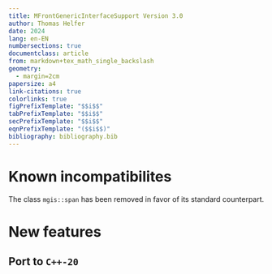 ```yaml
---
title: MFrontGenericInterfaceSupport Version 3.0
author: Thomas Helfer
date: 2024
lang: en-EN
numbersections: true
documentclass: article
from: markdown+tex_math_single_backslash
geometry:
  - margin=2cm
papersize: a4
link-citations: true
colorlinks: true
figPrefixTemplate: "$$i$$"
tabPrefixTemplate: "$$i$$"
secPrefixTemplate: "$$i$$"
eqnPrefixTemplate: "($$i$$)"
bibliography: bibliography.bib
---
```


# Known incompatibilites

The class `mgis::span` has been removed in favor of its standard counterpart.

# New features

## Port to `C++-20`